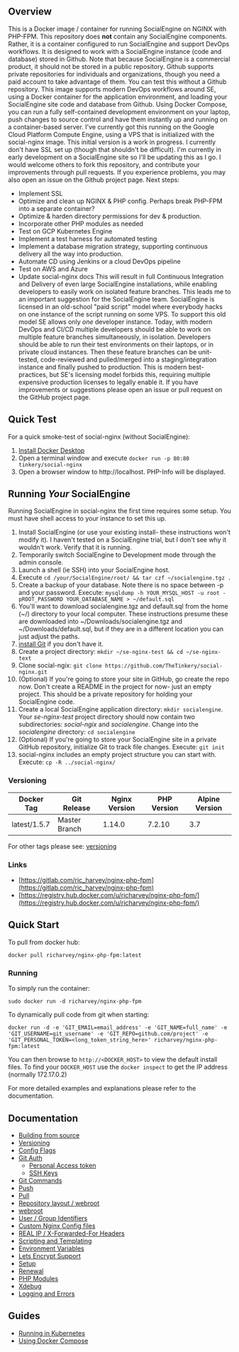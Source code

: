 ## Overview
This is a Docker image / container for running SocialEngine on NGINX with PHP-FPM.
This repository does **not** contain any SocialEngine components. Rather, it is a container configured to run SocialEngine and support DevOps workflows. It is designed to work with a SocialEngine instance (code and database) stored in Github. Note that because SocialEngine is a commercial product, it should not be stored in a public repository. Github supports private repositories for individuals and organizations, though you need a paid account to take advantage of them. You can test this without a Github repository.
This image supports modern DevOps workflows around SE, using a Docker container for the application environment, and loading your SocialEngine site code and database from Github. Using Docker Compose, you can run a fully self-contained development environment on your laptop, push changes to source control and have them instantly up and running on a container-based server. I've currently got this running on the Google Cloud Platform Compute Engine, using a VPS that is initialized with the social-nginx image.
This initial version is a work in progress. I currently don't have SSL set up (though that shouldn't be difficult). I'm currently in early development on a SocialEngine site so I'll be updating this as I go. I would welcome others to fork this repository, and contribute your improvements through pull requests. If you experience problems, you may also open an issue on the Github project page.
Next steps:
* Implement SSL
* Optimize and clean up NGINX & PHP config. Perhaps break PHP-FPM into a separate container?
* Optimize & harden directory permissions for dev & production.
* Incorporate other PHP modules as needed
* Test on GCP Kubernetes Engine
* Implement a test harness for automated testing
* Implement a database migration strategy, supporting continuous delivery all the way into production.
* Automate CD using Jenkins or a cloud DevOps pipeline
* Test on AWS and Azure
* Update social-nginx docs
This will result in full Continuous Integration and Delivery of even large SocialEngine installations, while enabling developers to easily work on isolated feature branches.
This leads me to an important suggestion for the SocialEngine team. SocialEngine is licensed in an old-school "paid script" model where everybody hacks on one instance of the script running on some VPS. To support this old model SE allows only *one* developer instance. Today, with modern DevOps and CI/CD multiple developers should be able to work on multiple feature branches simultaneously, in isolation. Developers should be able to run their test environments on their laptops, or in private cloud instances. Then these feature branches can be unit-tested, code-reviewed and pulled/merged into a staging/integration instance and finally pushed to production. This is modern best-practices, but SE's licensing model forbids this, requiring multiple expensive production licenses to legally enable it.
If you have improvements or suggestions please open an issue or pull request on the GitHub project page.
## Quick Test
For a quick smoke-test of social-nginx (without SocialEngine):
1. [Install Docker Desktop](https://www.docker.com/products/docker-desktop "Docker Desktop")
2. Open a terminal window and execute `docker run -p 80:80 tinkery/social-nginx`
3. Open a browser window to http://localhost. PHP-Info will be displayed.
## Running *Your* SocialEngine
Running SocialEngine in social-nginx the first time requires some setup. You must have shell access to your instance to set this up.
1. Install SocialEngine (or use your existing install- these instructions won't modify it). I haven't tested on a SocialEngine trial, but I don't see why it wouldn't work. Verify that it is running.
2. Temporarily switch SocialEngine to Development mode through the admin console.
3. Launch a shell (ie SSH) into your SocialEngine host.
4. Execute `cd /your/SocialEngine/root/ && tar czf ~/socialengine.tgz .`
5. Create a backup of your database. Note there is no space between -p and your password. Execute: `mysqldump -h YOUR_MYSQL_HOST -u root -pROOT_PASSWORD YOUR_DATABASE_NAME > ~/default.sql`
6. You'll want to download socialengine.tgz and default.sql from the home (~/) directory to your local computer. These instructions presume these are downloaded into ~/Downloads/socialengine.tgz and ~/Downloads/default.sql, but if they are in a different location you can just adjust the paths.
7. [install Git](https://git-scm.com/book/en/v2/Getting-Started-Installing-Git) if you don't have it.
8. Create a project directory: `mkdir ~/se-nginx-test && cd ~/se-nginx-text`
9. Clone social-ngix: `git clone https://github.com/TheTinkery/social-nginx.git`
10. (Optional) If you're going to store your site in GitHub, go create the repo now. Don't create a README in the project for now- just an empty project. This should be a private repository for holding your SocialEngine code.
11.  Create a local SocialEngine application directory: `mkdir socialengine`. Your *se-nginx-test* project directory should now contain two subdirectories: *social-ngix* and *socialengine*. Change into the *socialengine* directory: `cd socialengine`
12. (Optional) If you're going to store your SocialEngine site in a private GitHub repository, initialize Git to track file changes. Execute: `git init`
13. social-nginx includes an empty project structure you can start with. Execute: `cp -R ../social-nginx/`


### Versioning
| Docker Tag | Git Release | Nginx Version | PHP Version | Alpine Version |
|-----|-------|-----|--------|--------|
| latest/1.5.7 | Master Branch |1.14.0 | 7.2.10 | 3.7 |

For other tags please see: [versioning](https://gitlab.com/ric_harvey/nginx-php-fpm/blob/master/docs/versioning.md)

### Links
- [https://gitlab.com/ric_harvey/nginx-php-fpm](https://gitlab.com/ric_harvey/nginx-php-fpm)
- [https://registry.hub.docker.com/u/richarvey/nginx-php-fpm/](https://registry.hub.docker.com/u/richarvey/nginx-php-fpm/)

## Quick Start
To pull from docker hub:
```
docker pull richarvey/nginx-php-fpm:latest
```
### Running
To simply run the container:
```
sudo docker run -d richarvey/nginx-php-fpm
```
To dynamically pull code from git when starting:
```
docker run -d -e 'GIT_EMAIL=email_address' -e 'GIT_NAME=full_name' -e 'GIT_USERNAME=git_username' -e 'GIT_REPO=github.com/project' -e 'GIT_PERSONAL_TOKEN=<long_token_string_here>' richarvey/nginx-php-fpm:latest
```

You can then browse to ```http://<DOCKER_HOST>``` to view the default install files. To find your ```DOCKER_HOST``` use the ```docker inspect``` to get the IP address (normally 172.17.0.2)

For more detailed examples and explanations please refer to the documentation.
## Documentation

- [Building from source](https://gitlab.com/ric_harvey/nginx-php-fpm/blob/master/docs/building.md)
- [Versioning](https://gitlab.com/ric_harvey/nginx-php-fpm/blob/master/docs/versioning.md)
- [Config Flags](https://gitlab.com/ric_harvey/nginx-php-fpm/blob/master/docs/config_flags.md)
- [Git Auth](https://gitlab.com/ric_harvey/nginx-php-fpm/blob/master/docs/git_auth.md)
  - [Personal Access token](https://gitlab.com/ric_harvey/nginx-php-fpm/blob/master/docs/git_auth.md#personal-access-token)
  - [SSH Keys](https://gitlab.com/ric_harvey/nginx-php-fpm/blob/master/docs/git_auth.md#ssh-keys)
- [Git Commands](https://gitlab.com/ric_harvey/nginx-php-fpm/blob/master/docs/git_commands.md)
 - [Push](https://gitlab.com/ric_harvey/nginx-php-fpm/blob/master/docs/git_commands.md#push-code-to-git)
 - [Pull](https://gitlab.com/ric_harvey/nginx-php-fpm/blob/master/docs/git_commands.md#pull-code-from-git-refresh)
- [Repository layout / webroot](https://gitlab.com/ric_harvey/nginx-php-fpm/blob/master/docs/repo_layout.md)
 - [webroot](https://gitlab.com/ric_harvey/nginx-php-fpm/blob/master/docs/repo_layout.md#src--webroot)
- [User / Group Identifiers](https://gitlab.com/ric_harvey/nginx-php-fpm/blob/master/docs/UID_GID_Mapping.md)
- [Custom Nginx Config files](https://gitlab.com/ric_harvey/nginx-php-fpm/blob/master/docs/nginx_configs.md)
 - [REAL IP / X-Forwarded-For Headers](https://gitlab.com/ric_harvey/nginx-php-fpm/blob/master/docs/nginx_configs.md#real-ip--x-forwarded-for-headers)
- [Scripting and Templating](https://gitlab.com/ric_harvey/nginx-php-fpm/blob/master/docs/scripting_templating.md)
 - [Environment Variables](https://gitlab.com/ric_harvey/nginx-php-fpm/blob/master/docs/scripting_templating.md#using-environment-variables--templating)
- [Lets Encrypt Support](https://gitlab.com/ric_harvey/nginx-php-fpm/blob/master/docs/lets_encrypt.md)
 - [Setup](https://gitlab.com/ric_harvey/nginx-php-fpm/blob/master/docs/lets_encrypt.md#setup)
 - [Renewal](https://gitlab.com/ric_harvey/nginx-php-fpm/blob/master/docs/lets_encrypt.md#renewal)
- [PHP Modules](https://gitlab.com/ric_harvey/nginx-php-fpm/blob/master/docs/php_modules.md)
- [Xdebug](https://gitlab.com/ric_harvey/nginx-php-fpm/blob/master/docs/xdebug.md)
- [Logging and Errors](https://gitlab.com/ric_harvey/nginx-php-fpm/blob/master/docs/logs.md)

## Guides
- [Running in Kubernetes](https://gitlab.com/ric_harvey/nginx-php-fpm/blob/master/docs/guides/kubernetes.md)
- [Using Docker Compose](https://gitlab.com/ric_harvey/nginx-php-fpm/blob/master/docs/guides/docker_compose.md)
